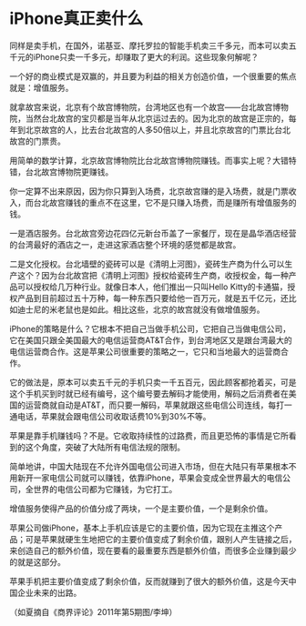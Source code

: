 # iPhone真正卖什么

同样是卖手机，在国外，诺基亚、摩托罗拉的智能手机卖三千多元，而本可以卖五千元的iPhone只卖一千多元，却赚取了更大的利润。这些现象何解呢？ 

一个好的商业模式是双赢的，并且要为利益的相关方创造价值，一个很重要的焦点就是：增值服务。 

就拿故宫来说，北京有个故宫博物院，台湾地区也有一个故宫——台北故宫博物院，当然台北故宫的宝贝都是当年从北京运过去的。因为北京的故宫是正宗的，每年到北京故宫的人，比去台北故宫的人多50倍以上，并且北京故宫的门票比台北故宫的门票贵。 

用简单的数学计算，北京故宫博物院比台北故宫博物院赚钱。而事实上呢？大错特错，台北故宫博物院更赚钱。 

你一定算不出来原因，因为你只算到入场费，北京故宫赚的是入场费，就是门票收入，而台北故宫赚钱的重点不在这里，它不是只赚入场费，而是赚所有增值服务的钱。 

一是酒店服务。台北故宫旁边花四亿元新台币盖了一家餐厅，现在是晶华酒店经营的台湾最好的酒店之一，走进这家酒店整个环境的感觉都是故宫。 

二是文化授权。台北墙壁的瓷砖可以是《清明上河图》，瓷砖生产商为什么可以生产这个？因为台北故宫把《清明上河图》授权给瓷砖生产商，收授权金，每一种产品可以授权给几万种行业。就像日本人，他们推出一只叫Hello Kitty的卡通猫，授权产品到目前超过五十万种，每一种东西只要给他一百万元，就是五千亿元，还比如迪士尼的米老鼠也是如此。相比这些，北京的故宫就没有做增值服务。 

iPhone的策略是什么？它根本不把自己当做手机公司，它把自己当做电信公司，它在美国只跟全美国最大的电信运营商AT&T合作，到台湾地区又是跟台湾最大的电信运营商合作。这是苹果公司很重要的策略之一，它只和当地最大的运营商合作。 

它的做法是，原本可以卖五千元的手机只卖一千五百元，因此顾客都抢着买，可是这个手机买到时就已经有编号，这个编号要去解码才能使用，解码之后消费者在美国的运营商就自动是AT&T，而只要一解码，苹果就跟这些电信公司连线，每打一通电话，苹果就会跟电信公司收取话费10%到30%不等。 

苹果是靠手机赚钱吗？不是。它收取持续性的过路费，而且更恐怖的事情是它所看到的这个角度，突破了大陆所有电信法规的限制。 

简单地讲，中国大陆现在不允许外国电信公司进入市场，但在大陆只有苹果根本不用新开一家电信公司就可以赚钱，依靠iPhone，苹果会变成全世界最大的电信公司，全世界的电信公司都为它赚钱，为它打工。 

增值服务使得产品的价值分成了两块，一个是主要价值，一个是剩余价值。 

苹果公司做iPhone，基本上手机应该是它的主要价值，因为它现在主推这个产品；可是苹果就硬生生地把它的主要价值变成了剩余价值，跟别人产生链接之后，来创造自己的额外价值，现在要看的最重要东西是额外价值，而很多企业赚到最少的就是这部分。 

苹果手机把主要价值变成了剩余价值，反而就赚到了很大的额外价值，这是今天中国企业未来的出路。 

（如夏摘自《商界评论》2011年第5期图/李坤）